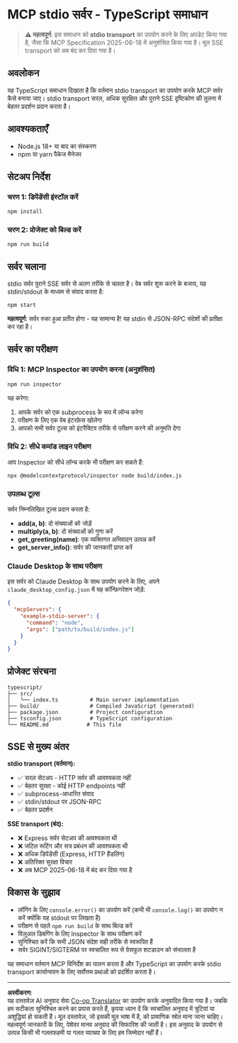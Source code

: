 <!--
CO_OP_TRANSLATOR_METADATA:
{
  "original_hash": "9d799c4a30a8383e0a74af9153262972",
  "translation_date": "2025-08-26T20:07:32+00:00",
  "source_file": "03-GettingStarted/05-stdio-server/solution/typescript/README.md",
  "language_code": "hi"
}
-->
# MCP stdio सर्वर - TypeScript समाधान

> **⚠️ महत्वपूर्ण**: इस समाधान को **stdio transport** का उपयोग करने के लिए अपडेट किया गया है, जैसा कि MCP Specification 2025-06-18 में अनुशंसित किया गया है। मूल SSE transport को अब बंद कर दिया गया है।

## अवलोकन

यह TypeScript समाधान दिखाता है कि वर्तमान stdio transport का उपयोग करके MCP सर्वर कैसे बनाया जाए। stdio transport सरल, अधिक सुरक्षित और पुराने SSE दृष्टिकोण की तुलना में बेहतर प्रदर्शन प्रदान करता है।

## आवश्यकताएँ

- Node.js 18+ या बाद का संस्करण
- npm या yarn पैकेज मैनेजर

## सेटअप निर्देश

### चरण 1: डिपेंडेंसी इंस्टॉल करें

```bash
npm install
```

### चरण 2: प्रोजेक्ट को बिल्ड करें

```bash
npm run build
```

## सर्वर चलाना

stdio सर्वर पुराने SSE सर्वर से अलग तरीके से चलता है। वेब सर्वर शुरू करने के बजाय, यह stdin/stdout के माध्यम से संवाद करता है:

```bash
npm start
```

**महत्वपूर्ण**: सर्वर रुका हुआ प्रतीत होगा - यह सामान्य है! यह stdin से JSON-RPC संदेशों की प्रतीक्षा कर रहा है।

## सर्वर का परीक्षण

### विधि 1: MCP Inspector का उपयोग करना (अनुशंसित)

```bash
npm run inspector
```

यह करेगा:
1. आपके सर्वर को एक subprocess के रूप में लॉन्च करेगा
2. परीक्षण के लिए एक वेब इंटरफ़ेस खोलेगा
3. आपको सभी सर्वर टूल्स को इंटरैक्टिव तरीके से परीक्षण करने की अनुमति देगा

### विधि 2: सीधे कमांड लाइन परीक्षण

आप Inspector को सीधे लॉन्च करके भी परीक्षण कर सकते हैं:

```bash
npx @modelcontextprotocol/inspector node build/index.js
```

### उपलब्ध टूल्स

सर्वर निम्नलिखित टूल्स प्रदान करता है:

- **add(a, b)**: दो संख्याओं को जोड़ें
- **multiply(a, b)**: दो संख्याओं को गुणा करें  
- **get_greeting(name)**: एक व्यक्तिगत अभिवादन उत्पन्न करें
- **get_server_info()**: सर्वर की जानकारी प्राप्त करें

### Claude Desktop के साथ परीक्षण

इस सर्वर को Claude Desktop के साथ उपयोग करने के लिए, अपने `claude_desktop_config.json` में यह कॉन्फ़िगरेशन जोड़ें:

```json
{
  "mcpServers": {
    "example-stdio-server": {
      "command": "node",
      "args": ["path/to/build/index.js"]
    }
  }
}
```

## प्रोजेक्ट संरचना

```
typescript/
├── src/
│   └── index.ts          # Main server implementation
├── build/                # Compiled JavaScript (generated)
├── package.json          # Project configuration
├── tsconfig.json         # TypeScript configuration
└── README.md            # This file
```

## SSE से मुख्य अंतर

**stdio transport (वर्तमान):**
- ✅ सरल सेटअप - HTTP सर्वर की आवश्यकता नहीं
- ✅ बेहतर सुरक्षा - कोई HTTP endpoints नहीं
- ✅ subprocess-आधारित संवाद
- ✅ stdin/stdout पर JSON-RPC
- ✅ बेहतर प्रदर्शन

**SSE transport (बंद):**
- ❌ Express सर्वर सेटअप की आवश्यकता थी
- ❌ जटिल रूटिंग और सत्र प्रबंधन की आवश्यकता थी
- ❌ अधिक डिपेंडेंसी (Express, HTTP हैंडलिंग)
- ❌ अतिरिक्त सुरक्षा विचार
- ❌ अब MCP 2025-06-18 में बंद कर दिया गया है

## विकास के सुझाव

- लॉगिंग के लिए `console.error()` का उपयोग करें (कभी भी `console.log()` का उपयोग न करें क्योंकि यह stdout पर लिखता है)
- परीक्षण से पहले `npm run build` के साथ बिल्ड करें
- विज़ुअल डिबगिंग के लिए Inspector के साथ परीक्षण करें
- सुनिश्चित करें कि सभी JSON संदेश सही तरीके से स्वरूपित हैं
- सर्वर SIGINT/SIGTERM पर स्वचालित रूप से ग्रेसफुल शटडाउन को संभालता है

यह समाधान वर्तमान MCP विनिर्देश का पालन करता है और TypeScript का उपयोग करके stdio transport कार्यान्वयन के लिए सर्वोत्तम प्रथाओं को प्रदर्शित करता है।

---

**अस्वीकरण**:  
यह दस्तावेज़ AI अनुवाद सेवा [Co-op Translator](https://github.com/Azure/co-op-translator) का उपयोग करके अनुवादित किया गया है। जबकि हम सटीकता सुनिश्चित करने का प्रयास करते हैं, कृपया ध्यान दें कि स्वचालित अनुवाद में त्रुटियां या अशुद्धियां हो सकती हैं। मूल दस्तावेज़, जो इसकी मूल भाषा में है, को प्रामाणिक स्रोत माना जाना चाहिए। महत्वपूर्ण जानकारी के लिए, पेशेवर मानव अनुवाद की सिफारिश की जाती है। इस अनुवाद के उपयोग से उत्पन्न किसी भी गलतफहमी या गलत व्याख्या के लिए हम जिम्मेदार नहीं हैं।